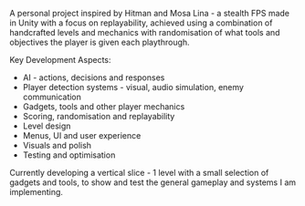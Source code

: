 A personal project inspired by Hitman and Mosa Lina - a stealth FPS made in Unity with a focus on replayability, achieved using a combination of handcrafted levels and mechanics with randomisation of what 
tools and objectives the player is given each playthrough. 

Key Development Aspects:
- AI - actions, decisions and responses
- Player detection systems - visual, audio simulation, enemy communication
- Gadgets, tools and other player mechanics
- Scoring, randomisation and replayability
- Level design
- Menus, UI and user experience
- Visuals and polish
- Testing and optimisation

Currently developing a vertical slice - 1 level with a small selection of gadgets and tools, to show and test the general gameplay and systems I am implementing.
